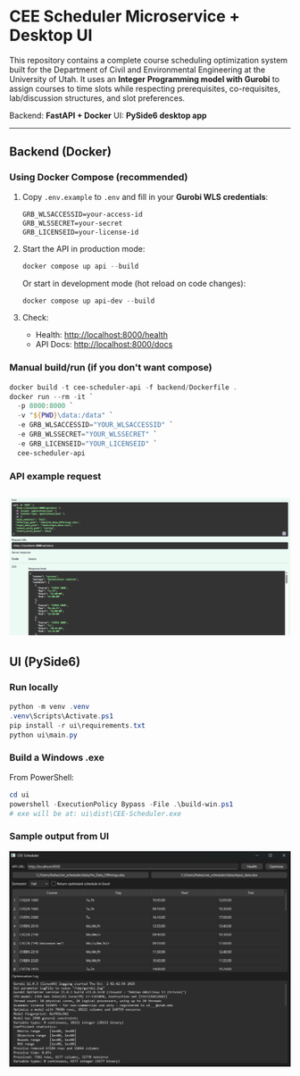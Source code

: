 # CEE Scheduler Microservice + Desktop UI

This repository contains a complete course scheduling optimization system built for the Department of Civil and Environmental Engineering at the University of Utah.
It uses an **Integer Programming model with Gurobi** to assign courses to time slots while respecting prerequisites, co-requisites, lab/discussion structures, and slot preferences.

Backend: **FastAPI + Docker**
UI: **PySide6 desktop app**

---

## Backend (Docker)

### Using Docker Compose (recommended)

1. Copy `.env.example` to `.env` and fill in your **Gurobi WLS credentials**:

   ```env
   GRB_WLSACCESSID=your-access-id
   GRB_WLSSECRET=your-secret
   GRB_LICENSEID=your-license-id
   ```

2. Start the API in production mode:

   ```powershell
   docker compose up api --build
   ```

   Or start in development mode (hot reload on code changes):

   ```powershell
   docker compose up api-dev --build
   ```

3. Check:

   * Health: [http://localhost:8000/health](http://localhost:8000/health)
   * API Docs: [http://localhost:8000/docs](http://localhost:8000/docs)

### Manual build/run (if you don't want compose)

```powershell
docker build -t cee-scheduler-api -f backend/Dockerfile .
docker run --rm -it `
  -p 8000:8000 `
  -v "${PWD}\data:/data" `
  -e GRB_WLSACCESSID="YOUR_WLSACCESSID" `
  -e GRB_WLSSECRET="YOUR_WLSSECRET" `
  -e GRB_LICENSEID="YOUR_LICENSEID" `
  cee-scheduler-api
```
### API example request
![](backend/API_screenshot.png)
---

## UI (PySide6)

### Run locally

```powershell
python -m venv .venv
.venv\Scripts\Activate.ps1
pip install -r ui\requirements.txt
python ui\main.py
```

### Build a Windows .exe

From PowerShell:

```powershell
cd ui
powershell -ExecutionPolicy Bypass -File .\build-win.ps1
# exe will be at: ui\dist\CEE-Scheduler.exe
```
### Sample output from UI 
![](ui/UI_screenshot.png)
